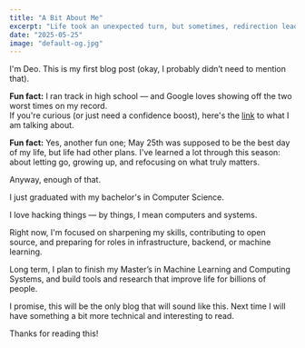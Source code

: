 ```yaml
---
title: "A Bit About Me"
excerpt: "Life took an unexpected turn, but sometimes, redirection leads to a deeper purpose."
date: "2025-05-25"
image: "default-og.jpg"
---
```




I'm Deo. This is my first blog post (okay, I probably didn’t need to mention that).

**Fun fact:** I ran track in high school — and Google loves showing off the two worst times on my record.  
If you're curious (or just need a confidence boost), here's the [link](https://www.directathletics.com/athletes/track/7611467.html) to what I am talking about.

**Fun fact:** Yes, another fun one; May 25th was supposed to be the best day of my life, but life had other plans.
I've learned a lot through this season: about letting go, growing up, and refocusing on what truly matters.

Anyway, enough of that.

I just graduated with my bachelor's in Computer Science.

I love hacking things — by things, I mean computers and systems.

Right now, I'm focused on sharpening my skills, contributing to open source, and preparing for roles in infrastructure, backend, or machine learning.

Long term, I plan to finish my Master’s in Machine Learning and Computing Systems, and build tools and research that improve life for billions of people.

I promise, this will be the only blog that will sound like this. Next time I will have something a bit more technical and interesting to read.

Thanks for reading this!



